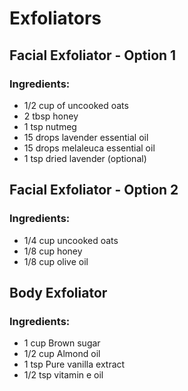 # Exfoliators

## Facial Exfoliator - Option 1
### Ingredients:
* 1/2 cup of uncooked oats
* 2 tbsp honey
* 1 tsp nutmeg
* 15 drops lavender essential oil
* 15 drops melaleuca essential oil
* 1 tsp dried lavender (optional)

## Facial Exfoliator - Option 2 
### Ingredients:
* 1/4 cup uncooked oats
* 1/8 cup honey
* 1/8 cup olive oil

## Body Exfoliator
### Ingredients:
* 1 cup Brown sugar
* 1/2 cup Almond oil
* 1 tsp Pure vanilla extract
* 1/2 tsp vitamin e oil
